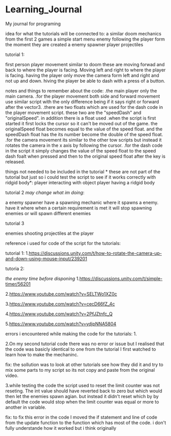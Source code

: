 # Learning_Journal
My journal for programing

idea for what the tutorials will be connected to:
a similar doom mechanics from the first 2 games
a simple start menu
enemy following the player form the moment they are created
a enemy spawner
player projectiles


tutorial 1:

first person player movement similar to doom
these are moving forwad and back to where the player is facing. 
Moving left and right to where the player is facing.
having the player only move the camera form left and right and not up and down.
hiving the player be able to dash with a press of a button.

notes and things to remember about the code:
.the main player only the main camera.
.for the player movement both side and forward movement use similar script with the only difference being if it says right or forward after the vector3.
.there are two floats which are used for the dash code in the player movement script. these two are the "speedDash" and "originalSpeed". in addition there is a float used 
.when the script is first started it first locks the cursor so it can't be moved out of the game. the originalSpeed float becomes equal to the value of the speed float. and the speedDash float has the its number become the double of the speed float.
.for the camera movement its similar to the other tow scripts but instead it rotates the camera in the x axis by following the cursor.
.for the dash code in the script it simply changes the value of the speed float to the speed dash foalt when pressed and then to the original speed float after the key is released.

things not needed to be included in the tutorial * these are not part of the tutorial but just so i could test the script to see if it works correctly with ridgid body*:
player interacting with object
player having a ridgid body 

tutorial 2 *may change what im doing*:

a enemy spawner
have a spawning mechanic where it spawns a enemy. 
have it where when a certain requirement is met it will stop spawning enemies or will spawn different enemies

tutorial 3 

enemies shooting projectiles at the player


reference i used for code of the script for the tutorials:

tutorial 1:
1.https://discussions.unity.com/t/how-to-rotate-the-camera-up-and-down-using-mouse-input/239201

tutoria 2:

*the enemy time before disponing*
1.https://discussions.unity.com/t/simple-timer/56201

2.https://www.youtube.com/watch?v=SELTWo1XZ0c

3.https://www.youtube.com/watch?v=cecD66fZ_4c

4.https://www.youtube.com/watch?v=2PfJZtnfc_Q

5.https://www.youtube.com/watch?v=ydjpNNA5804

errors i encountered while making the code for the tutorials:
1.

2.On my second tutorial code there was no error or issue but I realised that the code was basicly identical to one from the tutorial I first watched to learn how to make the mechaninc.

fix: the sollution was to look at other tutorials see how they did it and try to mix some parts to my script so its not copy and paste from the original video.

 3.while testing the code the script used to reset the limit counter was not reseting. The int value should have reverted back to zero but which would then let the enemies spawn agian. but instead it didn't reset which by by default the code would stop when the limit counter was equal or more to another in variable.

 fix: to fix this error in the code I moved the if statement and line of code from the update function to the function which has most of the code. i don't fully understande how it worked but i think originally










